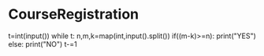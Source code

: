 # CourseRegistration
t=int(input())
while t:
    n,m,k=map(int,input().split())
    if((m-k)>=n):
        print("YES")
    else:
        print("NO")
    t-=1
